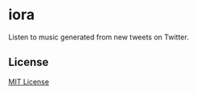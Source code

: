 # iora

Listen to music generated from new tweets on Twitter.

## License

[MIT License](LICENSE.txt)
